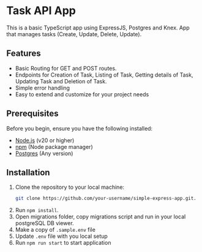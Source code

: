 # Task API App

This is a basic TypeScript app using ExpressJS, Postgres and Knex. App that manages tasks (Create, Update, Delete, Update).

## Features

- Basic Routing for GET and POST routes.
- Endpoints for Creation of Task, Listing of Task, Getting details of Task, Updating Task and Deletion of Task.
- Simple error handling
- Easy to extend and customize for your project needs

## Prerequisites

Before you begin, ensure you have the following installed:

- [Node.js](https://nodejs.org/) (v20 or higher)
- [npm](https://www.npmjs.com/) (Node package manager)
- [Postgres](https://www.postgresql.org/) (Any version)

## Installation

1. Clone the repository to your local machine:
   ```bash
   git clone https://github.com/your-username/simple-express-app.git.
2. Run `npm install`.
3. Open migrations folder, copy migrations script and run in your local postgreSQL DB viewer.
4. Make a copy of `.sample.env` file
5. Update `.env` file with you local setup
6. Run `npm run start` to start application
